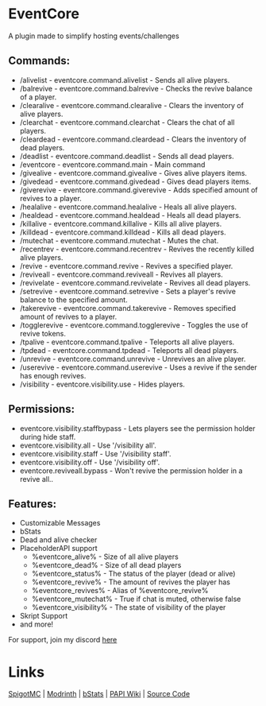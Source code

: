 # EventCore
A plugin made to simplify hosting events/challenges

## Commands:
- /alivelist - eventcore.command.alivelist - Sends all alive players.
- /balrevive - eventcore.command.balrevive - Checks the revive balance of a player.
- /clearalive - eventcore.command.clearalive - Clears the inventory of alive players.
- /clearchat - eventcore.command.clearchat - Clears the chat of all players.
- /cleardead - eventcore.command.cleardead - Clears the inventory of dead players.
- /deadlist - eventcore.command.deadlist - Sends all dead players.
- /eventcore - eventcore.command.main - Main command
- /givealive - eventcore.command.givealive - Gives alive players items.
- /givedead - eventcore.command.givedead - Gives dead players items.
- /giverevive - eventcore.command.giverevive - Adds specified amount of revives to a player.
- /healalive - eventcore.command.healalive - Heals all alive players.
- /healdead - eventcore.command.healdead - Heals all dead players.
- /killalive - eventcore.command.killalive - Kills all alive players.
- /killdead - eventcore.command.killdead - Kills all dead players.
- /mutechat - eventcore.command.mutechat - Mutes the chat.
- /recentrev - eventcore.command.recentrev - Revives the recently killed alive players.
- /revive - eventcore.command.revive - Revives a specified player.
- /reviveall - eventcore.command.reviveall - Revives all players.
- /revivelate - eventcore.command.revivelate - Revives all dead players.
- /setrevive - eventcore.command.setrevive - Sets a player's revive balance to the specified amount.
- /takerevive - eventcore.command.takerevive - Removes specified amount of revives to a player.
- /togglerevive - eventcore.command.togglerevive - Toggles the use of revive tokens.
- /tpalive - eventcore.command.tpalive - Teleports all alive players.
- /tpdead - eventcore.command.tpdead - Teleports all dead players.
- /unrevive - eventcore.command.unrevive - Unrevives an alive player.
- /userevive - eventcore.command.userevive - Uses a revive if the sender has enough revives.
- /visibility - eventcore.visibility.use - Hides players.

## Permissions:
- eventcore.visibility.staffbypass - Lets players see the permission holder during hide staff.
- eventcore.visibility.all - Use '/visibility all'.
- eventcore.visibility.staff - Use '/visibility staff'.
- eventcore.visibility.off - Use '/visibility off'.
- eventcore.reviveall.bypass - Won't revive the permission holder in a revive all..


## Features:
- Customizable Messages
- bStats
- Dead and alive checker
- PlaceholderAPI support
  - %eventcore_alive% - Size of all alive players
  - %eventcore_dead% - Size of all dead players
  - %eventcore_status% - The status of the player (dead or alive)
  - %eventcore_revive% - The amount of revives the player has
  - %eventcore_revives% - Alias of %eventcore_revive%
  - %eventcore_mutechat% - True if chat is muted, otherwise false
  - %eventcore_visibility% - The state of visibility of the player
- Skript Support
- and more!

For support, join my discord [here](https://discord.gg/Vp6Q4FHCzf)

# Links
[SpigotMC](https://www.spigotmc.org/resources/eventcore-plugin.113142/) |
[Modrinth](https://modrinth.com/plugin/event) |
[bStats](https://bstats.org/plugin/bukkit/EventCore/19718) |
[PAPI Wiki](https://github.com/PlaceholderAPI/PlaceholderAPI/wiki/Placeholders#eventcore) |
[Source Code](https://github.com/QWERTZexe/EventCore)
